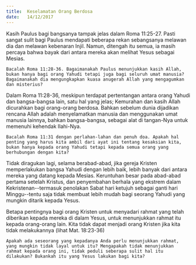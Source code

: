 ```yaml
---
title:  Keselamatan Orang Berdosa
date:   14/12/2017
---
```


Kasih Paulus bagi bangsanya tampak jelas dalam Roma 11:25-27. Pasti sangat sulit bagi Paulus mendapati beberapa rekan sebangsanya melawan dia dan melawan kebenaran Injil. Namun, ditengah itu semua, ia masih percaya bahwa bayak dari antara mereka akan melihat Yesus sebagai Mesias.

`Bacalah Roma 11:28-36. Bagaimanakah Paulus menunjukkan kasih Allah, bukan hanya bagi orang Yahudi tetapi juga bagi seluruh umat manusia? Bagaimanakah dia mengungkapkan kuasa anugerah Allah yang mengagumkan dan misterius?`

Dalam Roma 11:28-36, meskipun terdapat pertentangan antara orang Yahudi dan bangsa-bangsa lain, satu hal yang jelas; Kemurahan dan kasih Allah dicurahkan bagi orang-orang berdosa. Bahkan sebelum dunia dijadikan rencana Allah adalah menyelamatkan manusia dan menggunakan umat manusia lainnya, bahkan bangsa-bangsa, sebagai alat di tangan-Nya untuk memenuhi kehendak Ilahi-Nya.

`Bacalah Roma 11:31 dengan perlahan-lahan dan penuh doa. Apakah hal penting yang harus kita ambil dari ayat ini tentang kesaksian kita, bukan hanya kepada orang Yahudi tetapi kepada semua orang yang berhubungan dengan kita?`

Tidak diragukan lagi, selama berabad-abad, jika gereja Kristen memperlakukan bangsa Yahudi dengan lebih baik, lebih banyak dari antara mereka yang datang kepada Mesias. Keruntuhan besar pada abad-abad pertama setelah Kristus, dan penyembahan berhala yang ekstrem dalam Kekristenan--termasuk penolakan Sabat hari ketujuh sebagai ganti hari Minggu--tentu saja tidak membuat lebih mudah bagi seorang Yahudi yang mungkin ditarik kepada Yesus.

Betapa pentingnya bagi orang Kristen untuk menyadari rahmat yang telah diberikan kepada mereka di dalam Yesus, untuk menunjukkan rahmat itu kepada orang-orang lain. Kita tidak dapat menjadi orang Kristen jika kita tidak melakukannya (lihat Mat. 18:23-36)

`Apakah ada seseorang yang kepadanya Anda perlu menunjukkan rahmat, yang mungkin tidak layal untuk itu? Mengapakah tidak menunjukkan rahmat kepada orang ini, tidak peduli seberapa sulit hal itu dilakukan? Bukankah itu yang Yesus lakukan bagi kita?`